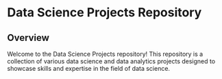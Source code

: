 # Data Science Projects Repository

## Overview

Welcome to the Data Science Projects repository! This repository is a collection of various data science and data analytics projects designed to showcase skills and expertise in the field of data science.
